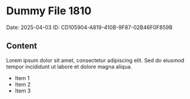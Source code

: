 # Dummy File 1810

Date: 2025-04-03
ID: CD105904-A819-410B-9F87-02B46F0F859B

## Content

Lorem ipsum dolor sit amet, consectetur adipiscing elit.
Sed do eiusmod tempor incididunt ut labore et dolore magna aliqua.

* Item 1
* Item 2
* Item 3
